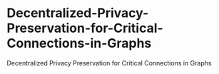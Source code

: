 # Decentralized-Privacy-Preservation-for-Critical-Connections-in-Graphs
Decentralized Privacy Preservation for Critical Connections in Graphs

